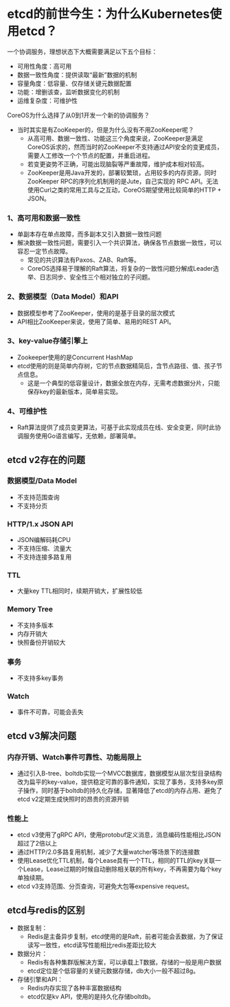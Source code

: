 # etcd的前世今生：为什么Kubernetes使用etcd？

一个协调服务，理想状态下大概需要满足以下五个目标：
* 可用性角度：高可用
* 数据一致性角度：提供读取“最新”数据的机制
* 容量角度：低容量、仅存储关键元数据配置
* 功能：增删该查，监听数据变化的机制
* 运维复杂度：可维护性

CoreOS为什么选择了从0到1开发一个新的协调服务？
* 当时其实是有ZooKeeper的，但是为什么没有不用ZooKeeper呢？
    * 从高可用、数据一致性、功能这三个角度来说，ZooKeeper是满足CoreOS诉求的，然而当时的ZooKeeper不支持通过API安全的变更成员，需要人工修改一个个节点的配置，并重启进程。
    * 若变更姿势不正确，可能出现脑裂等严重故障，维护成本相对较高。
    * ZooKeeper是用Java开发的，部署较繁琐，占用较多的内存资源，同时ZooKeeper RPC的序列化机制用的是Jute，自己实现的 RPC API。无法使用Curl之类的常用工具与之互动，CoreOS期望使用比较简单的HTTP + JSON。

### 1、高可用和数据一致性

* 单副本存在单点故障，而多副本又引入数据一致性问题
* 解决数据一致性问题，需要引入一个共识算法，确保各节点数据一致性，可以容忍一定节点故障。
    * 常见的共识算法有Paxos、ZAB、Raft等。
    * CoreOS选择易于理解的Raft算法，将复杂的一致性问题分解成Leader选举、日志同步、安全性三个相对独立的子问题。

### 2、数据模型（Data Model）和API
* 数据模型参考了ZooKeeper，使用的是基于目录的层次模式
* API相比ZooKeeper来说，使用了简单、易用的REST API。

### 3、key-value存储引擎上
* Zookeeper使用的是Concurrent HashMap
* etcd使用的则是简单内存树，它的节点数据精简后，含节点路径、值、孩子节点信息。
    * 这是一个典型的低容量设计，数据全放在内存，无需考虑数据分片，只能保存key的最新版本，简单易实现。

### 4、可维护性
* Raft算法提供了成员变更算法，可基于此实现成员在线、安全变更，同时此协调服务使用Go语言编写，无依赖，部署简单。

## etcd v2存在的问题

### 数据模型/Data Model
* 不支持范围查询
* 不支持分页

### HTTP/1.x JSON API
* JSON编解码耗CPU
* 不支持压缩、流量大
* 不支持连接多路复用

### TTL
* 大量key TTL相同时，续期开销大，扩展性较低

### Memory Tree
* 不支持多版本
* 内存开销大
* 快照备份开销较大

### 事务
* 不支持多key事务

### Watch
* 事件不可靠，可能会丢失

## etcd v3解决问题
### 内存开销、Watch事件可靠性、功能局限上
* 通过引入B-tree、boltdb实现一个MVCC数据库，数据模型从层次型目录结构改为扁平的key-value，提供稳定可靠的事件通知，实现了事务，支持多key原子操作，同时基于boltdb的持久化存储，显著降低了etcd的内存占用、避免了etcd v2定期生成快照时的昂贵的资源开销
### 性能上
* etcd v3使用了gRPC API，使用protobuf定义消息，消息编码性能相比JSON超过了2倍以上
* 通过HTTP/2.0多路复用机制，减少了大量watcher等场景下的连接数
* 使用Lease优化TTL机制，每个Lease具有一个TTL，相同的TTL的key关联一个Lease，Lease过期的时候自动删除相关联的所有key，不再需要为每个key单独续期。
* etcd v3支持范围、分页查询，可避免大包等expensive request。

## etcd与redis的区别
* 数据复制：
    * Redis是主备异步复制，etcd使用的是Raft，前者可能会丢数据，为了保证读写一致性，etcd读写性能相比redis差距比较大
* 数据分片：
    * Redis有各种集群版解决方案，可以承载上T数据，存储的一般是用户数据
    * etcd定位是个低容量的关键元数据存储，db大小一般不超过8g。
* 存储引擎和API：
    * Redis内存实现了各种丰富数据结构
    * etcd仅是kv API，使用的是持久化存储boltdb。



